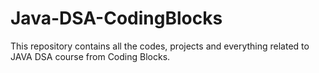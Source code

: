 # Java-DSA-CodingBlocks
This repository contains all the codes, projects and everything related to JAVA DSA course from Coding Blocks. 
